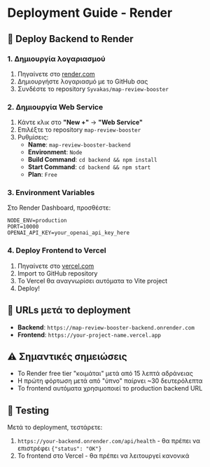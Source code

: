 # Deployment Guide - Render

## 🚀 Deploy Backend to Render

### 1. Δημιουργία λογαριασμού
1. Πηγαίνετε στο [render.com](https://render.com)
2. Δημιουργήστε λογαριασμό με το GitHub σας
3. Συνδέστε το repository `Syvakas/map-review-booster`

### 2. Δημιουργία Web Service
1. Κάντε κλικ στο **"New +"** → **"Web Service"**
2. Επιλέξτε το repository `map-review-booster`
3. Ρυθμίσεις:
   - **Name**: `map-review-booster-backend`
   - **Environment**: `Node`
   - **Build Command**: `cd backend && npm install`
   - **Start Command**: `cd backend && npm start`
   - **Plan**: `Free`

### 3. Environment Variables
Στο Render Dashboard, προσθέστε:
```
NODE_ENV=production
PORT=10000
OPENAI_API_KEY=your_openai_api_key_here
```

### 4. Deploy Frontend to Vercel
1. Πηγαίνετε στο [vercel.com](https://vercel.com)
2. Import το GitHub repository
3. Το Vercel θα αναγνωρίσει αυτόματα το Vite project
4. Deploy!

## 🔧 URLs μετά το deployment
- **Backend**: `https://map-review-booster-backend.onrender.com`
- **Frontend**: `https://your-project-name.vercel.app`

## ⚠️ Σημαντικές σημειώσεις
- Το Render free tier "κοιμάται" μετά από 15 λεπτά αδράνειας
- Η πρώτη φόρτωση μετά από "ύπνο" παίρνει ~30 δευτερόλεπτα
- Το frontend αυτόματα χρησιμοποιεί το production backend URL

## 🧪 Testing
Μετά το deployment, τεστάρετε:
1. `https://your-backend.onrender.com/api/health` - θα πρέπει να επιστρέφει `{"status": "OK"}`
2. Το frontend στο Vercel - θα πρέπει να λειτουργεί κανονικά